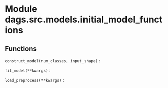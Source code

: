 Module dags.src.models.initial_model_functions
==============================================

Functions
---------

    
`construct_model(num_classes, input_shape)`
:   

    
`fit_model(**kwargs)`
:   

    
`load_preprocess(**kwargs)`
:
